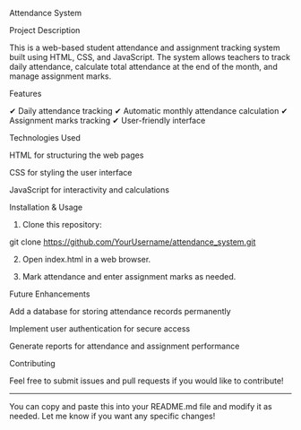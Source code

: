 Attendance System

Project Description

This is a web-based student attendance and assignment tracking system built using HTML, CSS, and JavaScript. The system allows teachers to track daily attendance, calculate total attendance at the end of the month, and manage assignment marks.

Features

✔ Daily attendance tracking
✔ Automatic monthly attendance calculation
✔ Assignment marks tracking
✔ User-friendly interface

Technologies Used

HTML for structuring the web pages

CSS for styling the user interface

JavaScript for interactivity and calculations


Installation & Usage

1. Clone this repository:

git clone https://github.com/YourUsername/attendance_system.git


2. Open index.html in a web browser.


3. Mark attendance and enter assignment marks as needed.



Future Enhancements

Add a database for storing attendance records permanently

Implement user authentication for secure access

Generate reports for attendance and assignment performance


Contributing

Feel free to submit issues and pull requests if you would like to contribute!


---

You can copy and paste this into your README.md file and modify it as needed. Let me know if you want any specific changes!
